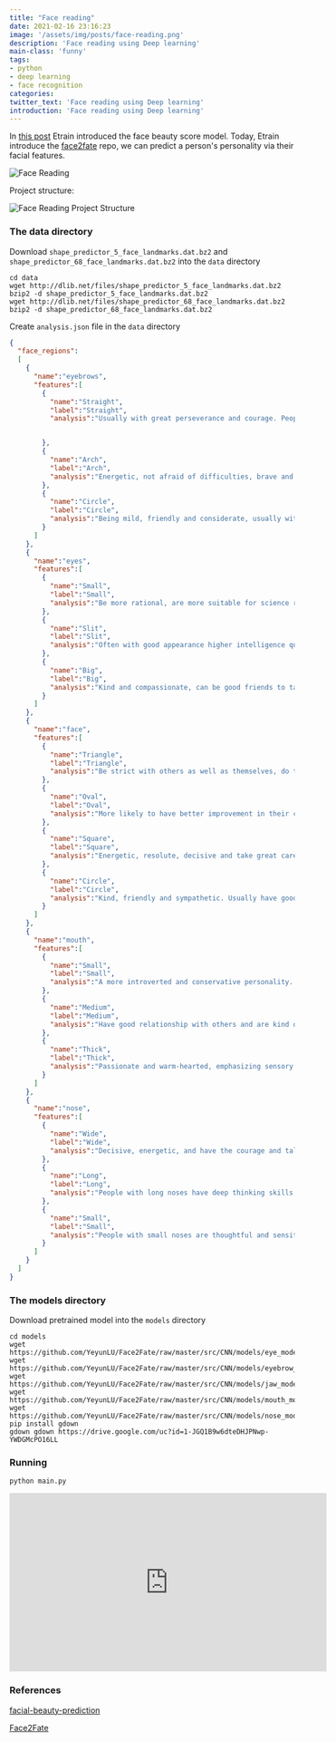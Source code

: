 ```yaml
---
title: "Face reading"
date: 2021-02-16 23:16:23
image: '/assets/img/posts/face-reading.png'
description: 'Face reading using Deep learning'
main-class: 'funny'
tags:
- python
- deep learning
- face recognition
categories:
twitter_text: 'Face reading using Deep learning'
introduction: 'Face reading using Deep learning'
---
```


In [this post](/en/posts/facial-beauty-prediction) Etrain introduced the face beauty score model. Today, Etrain introduce the [face2fate](https://github.com/YeyunLU/Face2Fate) repo, we can predict a person's personality via their facial features.

![Face Reading](/assets/img/posts/face-reading.png)


Project structure:

![Face Reading Project Structure](/assets/img/posts/face-reading-project-sctructure.png)


### The data directory

Download `shape_predictor_5_face_landmarks.dat.bz2` and `shape_predictor_68_face_landmarks.dat.bz2` into the `data` directory

```
cd data
wget http://dlib.net/files/shape_predictor_5_face_landmarks.dat.bz2
bzip2 -d shape_predictor_5_face_landmarks.dat.bz2
wget http://dlib.net/files/shape_predictor_68_face_landmarks.dat.bz2
bzip2 -d shape_predictor_68_face_landmarks.dat.bz2
```

Create `analysis.json` file in the `data` directory

```json
{
  "face_regions":
  [
    {
      "name":"eyebrows",
      "features":[
        {
          "name":"Straight",
          "label":"Straight",
          "analysis":"Usually with great perseverance and courage. People with thick straight eyebrows are often strong-willed, courageous and stern. People with thin straight eyebrows are often clever, talented and shrewd."


        },
        {
          "name":"Arch",
          "label":"Arch",
          "analysis":"Energetic, not afraid of difficulties, brave and confident to innovate. But sometimes may be stubborn."
        },
        {
          "name":"Circle",
          "label":"Circle",
          "analysis":"Being mild, friendly and considerate, usually with good relationship with others. Have stronger feelings for art, but sometimes will be emotional and idealistic in real life."
        }
      ]
    },
    {
      "name":"eyes",
      "features":[
        {
          "name":"Small",
          "label":"Small",
          "analysis":"Be more rational, are more suitable for science research. Have their own ideas, not easily affected by others."
        },
        {
          "name":"Slit",
          "label":"Slit",
          "analysis":"Often with good appearance higher intelligence quotient. But sometimes may be suspicious to other things."
        },
        {
          "name":"Big",
          "label":"Big",
          "analysis":"Kind and compassionate, can be good friends to talk with. Good understanding of movie and arts, sometime overwhelmed by emotions."
        }
      ]
    },
    {
      "name":"face",
      "features":[
        {
          "name":"Triangle",
          "label":"Triangle",
          "analysis":"Be strict with others as well as themselves, do things carefully. They may seems to be not close to others. "
        },
        {
          "name":"Oval",
          "label":"Oval",
          "analysis":"More likely to have better improvement in their careers. They also spend more money and pay attention to quality of life."
        },
        {
          "name":"Square",
          "label":"Square",
          "analysis":"Energetic, resolute, decisive and take great care of the people they like, but sometimes blindly advance."
        },
        {
          "name":"Circle",
          "label":"Circle",
          "analysis":"Kind, friendly and sympathetic. Usually have good relationship with friends. More likely to be attractive by other."
        }
      ]
    },
    {
      "name":"mouth",
      "features":[
        {
          "name":"Small",
          "label":"Small",
          "analysis":"A more introverted and conservative personality. They are often at a loss when encountering difficulties."
        },
        {
          "name":"Medium",
          "label":"Medium",
          "analysis":"Have good relationship with others and are kind of popular. Being luck for both career and wealth."
        },
        {
          "name":"Thick",
          "label":"Thick",
          "analysis":"Passionate and warm-hearted, emphasizing sensory stimuli, doing things practically and resentful, and less likely to use tricks."
        }
      ]
    },
    {
      "name":"nose",
      "features":[
        {
          "name":"Wide",
          "label":"Wide",
          "analysis":"Decisive, energetic, and have the courage and talent, with a little speculative mentality. Good-minded and willing to work hard, but with strong self-esteem and considerable power, broad friendships and love for face, spare no effort in the pursuit of wealth."
        },
        {
          "name":"Long",
          "label":"Long",
          "analysis":"People with long noses have deep thinking skills, but often think more and hesitate. I don't like to confide in my mind. I pay more attention to spiritual enrichment. I have a wide range of interests but are conservative. I am stable and lonely."
        },
        {
          "name":"Small",
          "label":"Small",
          "analysis":"People with small noses are thoughtful and sensitive, have a conservative and peaceful personality, hesitate to act, have less ambition, and are relatively flat in middle age. Men must work harder at work, and women are slightly delayed in marriage some."
        }
      ]
    }
  ]
}
```

### The models directory

Download pretrained model into the `models` directory

```
cd models
wget https://github.com/YeyunLU/Face2Fate/raw/master/src/CNN/models/eye_model.pt
wget https://github.com/YeyunLU/Face2Fate/raw/master/src/CNN/models/eyebrow_model.pt
wget https://github.com/YeyunLU/Face2Fate/raw/master/src/CNN/models/jaw_model.pt
wget https://github.com/YeyunLU/Face2Fate/raw/master/src/CNN/models/mouth_model.pt
wget https://github.com/YeyunLU/Face2Fate/raw/master/src/CNN/models/nose_model.pt
pip install gdown
gdown gdown https://drive.google.com/uc?id=1-JGQ1B9w6dteDHJPNwp-YWDGMcPO16LL
```

### Running
```
python main.py
```

<iframe width="560" height="315" src="https://www.youtube.com/embed/Z1vqlGMZrmg" frameborder="0" allow="accelerometer; autoplay; clipboard-write; encrypted-media; gyroscope; picture-in-picture" allowfullscreen></iframe>


### References

[facial-beauty-prediction](https://github.com/etrain-xyz/facial-beauty-prediction)

[Face2Fate](https://github.com/YeyunLU/Face2Fate)